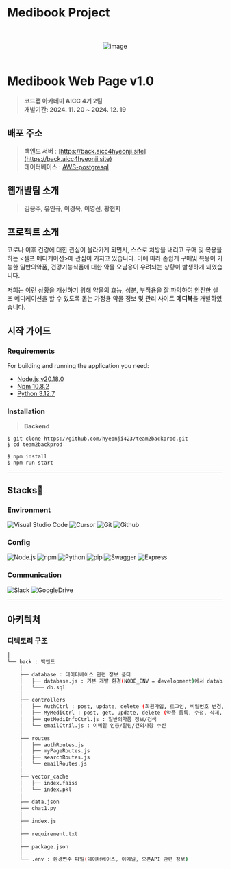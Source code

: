 # Medibook Project
<div align="center" margin="20px 0">
  <br/><br/>
    <img alt="image" src="https://github.com/hyeonji423/project_front/blob/main/src/assets/medi_logo.png?raw=true">
  <br/><br/>
</div>


# Medibook Web Page v1.0
> **코드랩 아카데미 AICC 4기 2팀** <br/> **개발기간: 2024. 11. 20 ~ 2024. 12. 19**<br/>
## 배포 주소
> **백엔드 서버** : [https://back.aicc4hyeonji.site](https://back.aicc4hyeonji.site)<br>
> **데이터베이스** : [AWS-postgresql](https://107.21.20.220)<br>


## 웹개발팀 소개
> **김용주**, **유인규**, **이경욱**, **이영선**, **황현지**


## 프로젝트 소개
코로나 이후 건강에 대한 관심이 올라가게 되면서, 스스로 처방을 내리고 구매 및 복용을 하는 <셀프 메디케이션>에 관심이 커지고 있습니다. 이에 따라 손쉽게 구매및 복용이 가능한 일반의약품, 건강기능식품에 대한 약물 오남용이 우려되는 상황이 발생하게 되었습니다.

저희는 이런 상황을 개선하기 위해 약물의 효능, 성분, 부작용을 잘 파악하여 안전한 셀프 메디케이션을 할 수 있도록 돕는 가정용 약물 정보 및 관리 사이트 **메디북**을 개발하였습니다.


## 시작 가이드
### Requirements
For building and running the application you need:
- [Node.js v20.18.0](https://nodejs.org/ko/download/package-manager)
- [Npm 10.8.2](https://www.npmjs.com/package/npm/v/9.2.0)
- [Python 3.12.7](https://www.python.org/downloads/windows/)
### Installation
> **Backend**
``` backend
$ git clone https://github.com/hyeonji423/team2backprod.git
$ cd team2backprod
```
```
$ npm install
$ npm run start
```

---
## Stacks💊
### Environment
![Visual Studio Code](https://img.shields.io/badge/Visual%20Studio%20Code-007ACC?style=for-the-badge&logo=Visual%20Studio%20Code&logoColor=white)
![Cursor](https://img.shields.io/badge/Cursor-000000?style=for-the-badge&logo=Cursor&logoColor=white)
![Git](https://img.shields.io/badge/Git-F05032?style=for-the-badge&logo=Git&logoColor=white)
![Github](https://img.shields.io/badge/GitHub-181717?style=for-the-badge&logo=GitHub&logoColor=white)

### Config
![Node.js](https://img.shields.io/badge/Node.js-339933?style=for-the-badge&logo=Node.js&logoColor=white)
![npm](https://img.shields.io/badge/npm-CB3837?style=for-the-badge&logo=npm&logoColor=white)
![Python](https://img.shields.io/badge/Python-3776AB?style=for-the-badge&logo=Python&logoColor=white)
![pip](https://img.shields.io/badge/pip-3776AB?style=for-the-badge&logo=pip&logoColor=white)
![Swagger](https://img.shields.io/badge/Swagger-85EA2D?style=for-the-badge&logo=Swagger&logoColor=white)
![Express](https://img.shields.io/badge/Express-000000?style=for-the-badge&logo=Express&logoColor=white)

### Communication
![Slack](https://img.shields.io/badge/Slack-4A154B?style=for-the-badge&logo=Slack&logoColor=white)
![GoogleDrive](https://img.shields.io/badge/GoogleDrive-4285F4?style=for-the-badge&logo=GoogleDrive&logoColor=white)


---
## 아키텍쳐
### 디렉토리 구조
```bash
│
└── back : 백엔드
    │ 
    ├── database : 데이터베이스 관련 정보 폴더
    │   ├── database.js : 기본 개발 환경(NODE_ENV = development)에서 database 설정 파일
    │   └─── db.sql
    │ 
    ├── controllers
    │   ├── AuthCtrl : post, update, delete (회원가입, 로그인, 비밀번호 변경, 회원탈퇴)
    │   ├── MyMediCtrl : post, get, update, delete (약품 등록, 수정, 삭제, 목록)
    │   ├── getMediInfoCtrl.js : 일반의약품 정보/검색
    │   └── emailCtril.js : 이메일 인증/알림/건의사항 수신
    │
    ├── routes
    │   ├── authRoutes.js
    │   ├── myPageRoutes.js
    │   ├── searchRoutes.js
    │   └── emailRoutes.js
    │
    ├── vector_cache
    │   ├── index.faiss
    │   └── index.pkl
    │
    ├── data.json
    ├── chat1.py
    │
    ├── index.js
    │
    ├── requirement.txt
    │
    ├── package.json
    │
    └── .env : 환경변수 파일(데이터베이스, 이메일, 오픈API 관련 정보)



